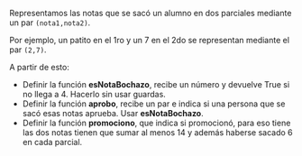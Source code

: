 Representamos las notas que se sacó un alumno en dos parciales mediante un par `(nota1,nota2)`.

Por ejemplo, un patito en el 1ro y un 7 en el 2do se representan mediante el par `(2,7)`.

A partir de esto:
* Definir la función **esNotaBochazo**, recibe un número y devuelve True si no llega a 4. Hacerlo sin usar guardas.
* Definir la función **aprobo**, recibe un par e indica si una persona que se sacó esas notas aprueba. Usar **esNotaBochazo**.
* Definir la función **promociono**, que indica si promocionó, para eso tiene las dos notas tienen que sumar al menos 14 y además haberse sacado 6 en cada parcial.

<!--
* Escribir una consulta que dado un par indica si aprobó el primer parcial, usando **esNotaBochazo** y composición. La consulta tiene que tener esta forma (p.ej. para
el par de notas (5,8)) 

```haskell
Main> (...algo...) (5,8) 

```
-->
